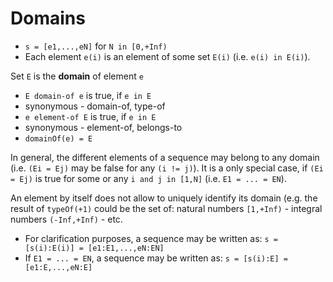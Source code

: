 
# Domains
<!-- ======================================================================= -->

* `s = [e1,...,eN]` for `N in [0,+Inf)`
* Each element `e(i)` is an element of some set `E(i)` (i.e. `e(i) in E(i)`).

Set `E` is the **domain** of element `e`

* `E domain-of e` is true, if `e in E`
* synonymous - domain-of, type-of
* `e element-of E` is true, if `e in E`
* synonymous - element-of, belongs-to
* `domainOf(e) = E`

In general, the different elements of a sequence may belong to any domain
(i.e. `(Ei = Ej)` may be false for any `(i != j)`). It is a only special case,
if `(Ei = Ej)` is true for some or any `i and j in [1,N]` (i.e. `E1 = ... = EN`).

An element by itself does not allow to uniquely identify its domain (e.g. the
result of `typeOf(+1)` could be the set of: natural numbers `[1,+Inf)` -
integral numbers `(-Inf,+Inf)` - etc.

* For clarification purposes, a sequence may be written as:
  `s = [s(i):E(i)] = [e1:E1,...,eN:EN]`
* If `E1 = ... = EN`, a sequence may be written as:
  `s = [s(i):E] = [e1:E,...,eN:E]`
